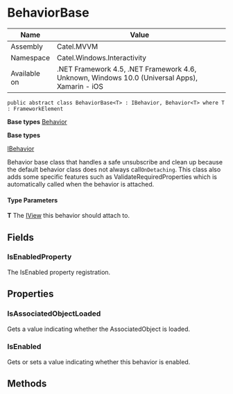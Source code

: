 

# BehaviorBase

Name|Value
---|---
Assembly|Catel.MVVM
Namespace|Catel.Windows.Interactivity
Available on|.NET Framework 4.5, .NET Framework 4.6, Unknown, Windows 10.0 (Universal Apps), Xamarin - iOS

```
public abstract class BehaviorBase<T> : IBehavior, Behavior<T> where T : FrameworkElement 
```

**Base types**
[Behavior]()

**Base types**

[IBehavior](/Catel.MVVM\Catel\Windows\Interactivity\IBehavior.md)


Behavior base class that handles a safe unsubscribe and clean up because the default behavior class does not always call`OnDetaching`. This class also adds some specific features such as ValidateRequiredProperties which is automatically called when the behavior is attached.

#### Type Parameters

**T**
The [IView](#) this behavior should attach to.



## Fields

### IsEnabledProperty

The IsEnabled property registration.



## Properties

### IsAssociatedObjectLoaded

Gets a value indicating whether the AssociatedObject is loaded.



### IsEnabled

Gets or sets a value indicating whether this behavior is enabled.



## Methods

